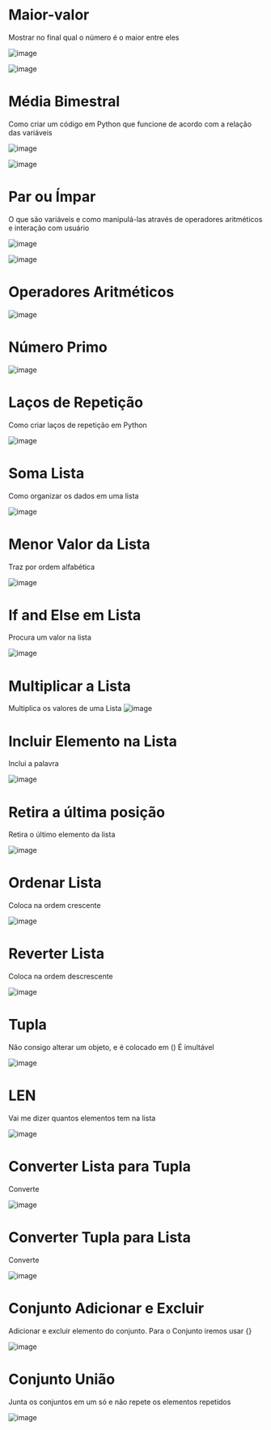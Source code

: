 # Maior-valor
Mostrar no final qual o número é o maior entre eles


![image](https://user-images.githubusercontent.com/78243487/159594479-e41a5f3d-229f-44f9-ae09-eb60d14f5f75.png)

![image](https://user-images.githubusercontent.com/78243487/159594795-66f18f26-d8f1-4634-9044-eccc4a4df2a4.png)


# Média Bimestral
Como criar um código em Python que funcione de acordo com a relação das variáveis

![image](https://user-images.githubusercontent.com/78243487/159725147-05c97f50-bbac-42c5-9274-6fb4dabfc2e0.png)

![image](https://user-images.githubusercontent.com/78243487/159725343-6ec5e41e-41b8-40f4-936b-372545b221d1.png)


# Par ou Ímpar
O que são variáveis e como manipulá-las através de operadores aritméticos e interação com usuário

![image](https://user-images.githubusercontent.com/78243487/159725711-8603e691-8340-4f48-9755-682b848892df.png)

![image](https://user-images.githubusercontent.com/78243487/159725818-39496276-d6da-4fde-ae35-85969111bfad.png)

# Operadores Aritméticos

![image](https://user-images.githubusercontent.com/78243487/160837708-0bc357f2-dfa7-4a72-a884-6bdbdfd2dcee.png)

# Número Primo

![image](https://user-images.githubusercontent.com/78243487/160840480-a1dfe035-e345-4134-9033-593a3b3e0f38.png)

# Laços de Repetição
Como criar laços de repetição em Python

![image](https://user-images.githubusercontent.com/78243487/160842394-21ab86df-c04f-462c-ab08-fe505ca23232.png)

# Soma Lista
Como organizar os dados em uma lista

![image](https://user-images.githubusercontent.com/78243487/160844096-752ae8a8-de54-4e05-8f21-3707b117912c.png)

# Menor Valor da Lista
Traz por ordem alfabética 

![image](https://user-images.githubusercontent.com/78243487/160847068-441a61c7-4904-4fa8-b74a-691613e8a0f0.png)

# If and Else em Lista
Procura um valor na lista

![image](https://user-images.githubusercontent.com/78243487/160848257-aaf5de45-b303-446f-b3b7-f57af67791e2.png)

# Multiplicar a Lista
Multiplica os valores de uma Lista
![image](https://user-images.githubusercontent.com/78243487/160850284-9c4225f9-dc42-4acf-9f0f-5c326ee95075.png)

# Incluir Elemento na Lista
Inclui a palavra

![image](https://user-images.githubusercontent.com/78243487/161049042-23b7e198-c97b-4048-b0c7-2db5f9d0eff2.png)

# Retira a última posição 
Retira o último elemento da lista

![image](https://user-images.githubusercontent.com/78243487/161050118-5d8979c6-4c3a-4a25-a866-56bbbbc229d7.png)

# Ordenar Lista
Coloca na ordem crescente

![image](https://user-images.githubusercontent.com/78243487/161051260-618ddb62-c351-4cd3-8fc6-4717f49863ce.png)

# Reverter Lista
Coloca na ordem descrescente

![image](https://user-images.githubusercontent.com/78243487/161052732-581cd0f5-a863-4b06-82b7-85e2508e35de.png)

# Tupla
Não consigo alterar um objeto, e é colocado em ()
É imultável

![image](https://user-images.githubusercontent.com/78243487/161055262-badad1a6-4b2a-45f1-9b12-3a81788188a2.png)

# LEN
Vai me dizer quantos elementos tem na lista

![image](https://user-images.githubusercontent.com/78243487/161055567-17e1b326-d166-4580-bdb1-a48f6f558475.png)

# Converter Lista para Tupla
Converte

![image](https://user-images.githubusercontent.com/78243487/161056699-ccaa03a9-77de-4acd-90fa-eb3aa15ac660.png)

# Converter Tupla para Lista
Converte

![image](https://user-images.githubusercontent.com/78243487/161059176-0de941f6-0af0-4a04-9689-a4ada617053a.png)

# Conjunto Adicionar e Excluir
Adicionar e excluir elemento do conjunto. Para o Conjunto iremos usar {}

![image](https://user-images.githubusercontent.com/78243487/161064383-0846f864-8ea5-4f89-bbf0-ba09a9433a1d.png)

# Conjunto União
Junta os conjuntos em um só e não repete os elementos repetidos

![image](https://user-images.githubusercontent.com/78243487/161065066-49478c94-1191-4996-b497-e0a36e66d8c6.png)









